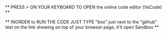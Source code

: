 ** PRESS > ON YOUR KEYBOARD TO OPEN the online code editor (VsCode) **

** INORDER to RUN THE CODE JUST TYPE "box" just next to the "github" text on the link showing on top of your browser page, it'll open Sandbox **
